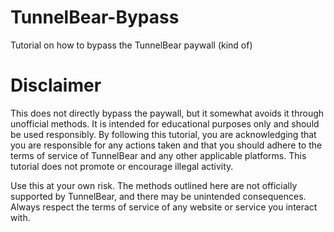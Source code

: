 # TunnelBear-Bypass
Tutorial on how to bypass the TunnelBear paywall (kind of)

# Disclaimer
This does not directly bypass the paywall, but it somewhat avoids it through unofficial methods. It is intended for educational purposes only and should be used responsibly. By following this tutorial, you are acknowledging that you are responsible for any actions taken and that you should adhere to the terms of service of TunnelBear and any other applicable platforms. This tutorial does not promote or encourage illegal activity.

Use this at your own risk. The methods outlined here are not officially supported by TunnelBear, and there may be unintended consequences. Always respect the terms of service of any website or service you interact with.
